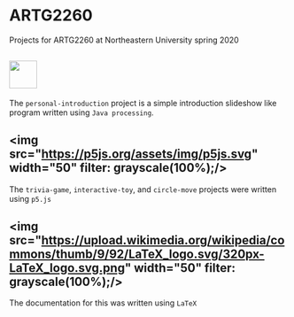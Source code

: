 # ARTG2260
Projects for ARTG2260 at Northeastern University spring 2020

## <a href="https://processing.org/" target="_blank"><img src="https://upload.wikimedia.org/wikipedia/commons/thumb/2/2e/Processing_3_logo.png/240px-Processing_3_logo.png" width="50"/></a>
The `personal-introduction` project is a simple introduction slideshow like program written using `Java processing`.

## <img src="https://p5js.org/assets/img/p5js.svg" width="50" filter: grayscale(100%);/>
The `trivia-game`, `interactive-toy`, and `circle-move` projects were written using `p5.js`

## <img src="https://upload.wikimedia.org/wikipedia/commons/thumb/9/92/LaTeX_logo.svg/320px-LaTeX_logo.svg.png" width="50" filter: grayscale(100%);/>
The documentation for this was written using `LaTeX`
